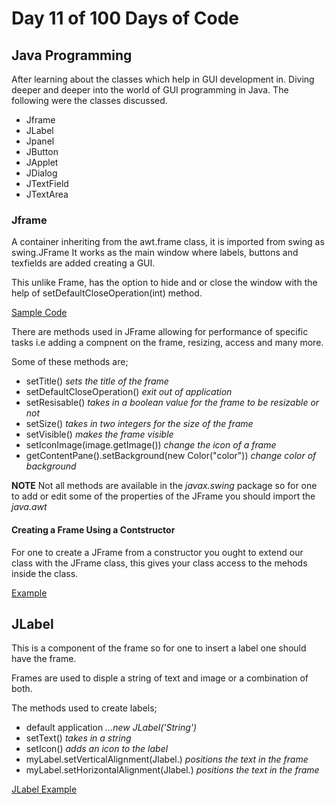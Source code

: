 # Day 11 of 100 Days of Code 

## Java Programming

After learning about the classes which help in GUI development in.
Diving deeper and deeper into the world of GUI programming in Java.
The following were the classes discussed. 

  - Jframe
  - JLabel
  - Jpanel
  - JButton 
  - JApplet
  - JDialog
  - JTextField
  - JTextArea
  
### Jframe 

A container inheriting from the awt.frame class, it is imported from swing as swing.JFrame
It works as the main window where labels, buttons and texfields are added creating a GUI.

This unlike Frame, has the option to hide and or close the window with the help of setDefaultCloseOperation(int) method.

[Sample Code](./Begin.java)

There are methods used in JFrame allowing for performance of specific tasks i.e adding a compnent on the frame, resizing, access and many more.

Some of these methods are;
 - setTitle() _sets the title of the frame_
 - setDefaultCloseOperation() _exit out of application_
 - setResisable() _takes in a boolean value for the frame to be resizable or not_
 - setSize() _takes in two integers for the size of the frame_
 - setVisible() _makes the frame visible_
 - setIconImage(image.getImage()) _change the icon of a frame_
 - getContentPane().setBackground(new Color("color")) _change color of background_

**NOTE** Not all methods are available in the _javax.swing_ package so for one to add or edit some of the properties of the JFrame you should import the _java.awt_

#### Creating a Frame Using a Contstructor

For one to create a JFrame from a constructor you ought to extend our class with the JFrame class, this gives your class access to the mehods inside the class.

[Example](./ConBegin.java)


## JLabel 

This is a component of the frame so for one to insert a label one should have the frame.

Frames are used to disple a string of text and image or a combination of both.

The methods used to create labels;
 - default application _...new JLabel('String')_
 - setText() _takes in a string_
 - setIcon() _adds an icon to the label_
 - myLabel.setVerticalAlignment(Jlabel.<position you prefer>) _positions the text in the frame_
 - myLabel.setHorizontalAlignment(Jlabel.<position you prefer>) _positions the text in the frame_
 
 [JLabel Example](./Labels.java)
